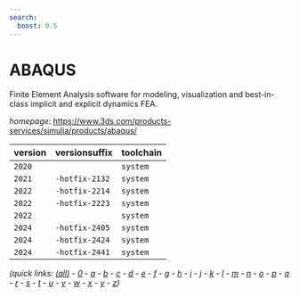 ```yaml
---
search:
  boost: 0.5
---
```

# ABAQUS

Finite Element Analysis software for modeling, visualization and best-in-class implicit and explicit  dynamics FEA.

*homepage*: <https://www.3ds.com/products-services/simulia/products/abaqus/>

version | versionsuffix | toolchain
--------|---------------|----------
``2020`` |  | ``system``
``2021`` | ``-hotfix-2132`` | ``system``
``2022`` | ``-hotfix-2214`` | ``system``
``2022`` | ``-hotfix-2223`` | ``system``
``2022`` |  | ``system``
``2024`` | ``-hotfix-2405`` | ``system``
``2024`` | ``-hotfix-2424`` | ``system``
``2024`` | ``-hotfix-2441`` | ``system``


*(quick links: [(all)](../index.md) - [0](../0/index.md) - [a](../a/index.md) - [b](../b/index.md) - [c](../c/index.md) - [d](../d/index.md) - [e](../e/index.md) - [f](../f/index.md) - [g](../g/index.md) - [h](../h/index.md) - [i](../i/index.md) - [j](../j/index.md) - [k](../k/index.md) - [l](../l/index.md) - [m](../m/index.md) - [n](../n/index.md) - [o](../o/index.md) - [p](../p/index.md) - [q](../q/index.md) - [r](../r/index.md) - [s](../s/index.md) - [t](../t/index.md) - [u](../u/index.md) - [v](../v/index.md) - [w](../w/index.md) - [x](../x/index.md) - [y](../y/index.md) - [z](../z/index.md))*

